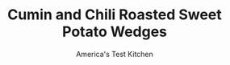 ---
layout: ../../layouts/MarkdownPostLayout.astro
title: Cumin and Chili Roasted Sweet Potato Wedges
author: America's Test Kitchen
pubDate: 2023-03-15
description: "For our roasted sweet potato wedges, we needed to cut the wedges wide enough so that they’d maintain their shape once they were cooked."
image_url: https://res.cloudinary.com/hksqkdlah/image/upload/ar_1:1,c_fill,dpr_2.0,f_auto,fl_lossy.progressive.strip_profile,g_faces:auto,q_auto:low,w_344/33619_sfs-cumin-and-chili-roasted-sweet-potato-wedges-2
tags: ["Side Dishes","Potatoes","Cookbook Collection"]
calories: 1063
protein: 2
carbohydrates: 31
fats: 
fiber: 5
ingredients: ["2 pounds small, sweet potatoes, unpeeled, cut lengthwise into 1 1/2-inch wedges","2 tablespoons, olive oil","2 teaspoons, ground cumin","2 teaspoons, chili powder","1 teaspoon, garlic powder","1/2 teaspoon, Salt","1/2 teaspoon, pepper"]
serves: 6
time: "55 minutes"
instructions: ["Adjust oven rack to middle position and heat oven to 450 degrees. Line rimmed baking sheet with parchment paper. Toss all ingredients together in bowl.","Arrange potatoes, skin side down, in single layer on prepared sheet. Roast until lightly browned and tender, about 30 minutes. Serve."]
nutrition: ["549 mg Potassium","79 mg Phosphorus","56 mg Calcium","1 mg Iron","42 mg Magnesium","304 mg Sodium","4 g Fat","3 g Monounsaturated","3 mg Vitamin C","5 g Fiber","17 µg Folate (food)","6 g Sugars","6 µg Vitamin K","117 g Water","31 g Carbs","17 µg Folate equivalent (total)","2 g Protein","1 mg Vitamin E","1085 µg Vitamin A","177 kcal Energy","1063 calories"]
notes: "We prefer to use small potatoes, about 8 ounces each, because they fit more uniformly on the baking sheet. They should be of similar size so they cook at the same rate. Be sure to scrub and dry the whole potatoes thoroughly before cutting them into wedges and tossing them with the oil and spices."
---